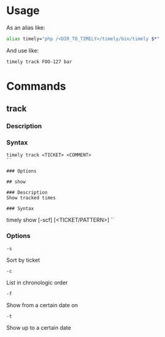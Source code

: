 # Usage

As an alias like:
```bash
alias timely="php /<DIR_TO_TIMELY>/timely/bin/timely $*"
```

And use like:
```bash
timely track FOO-127 bar
```

# Commands

## track

### Description

### Syntax

```
timely track <TICKET> <COMMENT>
``

### Options

## show

### Description
Show tracked times

### Syntax

```
timely show [-scf] [<TICKET/PATTERN>]
``

### Options

```
-s
```
Sort by ticket

```
-c
```
List in chronologic order

```
-f
```
Show from a certain date on

```
-t
```
Show up to a certain date